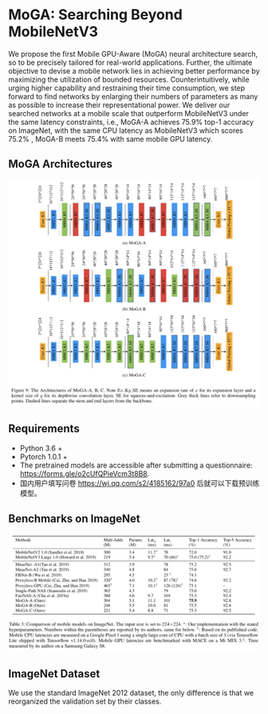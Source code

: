 # MoGA: Searching Beyond MobileNetV3

We propose the first Mobile GPU-Aware (MoGA) neural architecture search, so to be precisely tailored for real-world applications. Further, the ultimate objective to devise a mobile network lies in achieving better performance by maximizing the utilization of bounded resources. Counterintuitively, while urging higher capability and restraining their time consumption, we step forward to find networks by enlarging their numbers of parameters as many as possible to increase their representational power. We deliver our searched networks at a mobile scale that outperform MobileNetV3 under the same latency constraints, i.e., MoGA-A achieves 75.9\% top-1 accuracy on ImageNet, with the same CPU latency as MobileNetV3 which scores 75.2\% , MoGA-B meets 75.4\% with same mobile GPU latency.
## MoGA Architectures
![](images/moga_arch.png)

## Requirements
* Python 3.6 +
* Pytorch 1.0.1 +
* The pretrained models are accessible after submitting a questionnaire: https://forms.gle/o2cUfQPieVcm3t8B8.
* 国内用户填写问卷 https://wj.qq.com/s2/4185162/97a0 后就可以下载预训练模型。

## Benchmarks on ImageNet

![](images/specs.png)


## ImageNet Dataset

We use the standard ImageNet 2012 dataset, the only difference is that we reorganized the validation set by their classes. 
